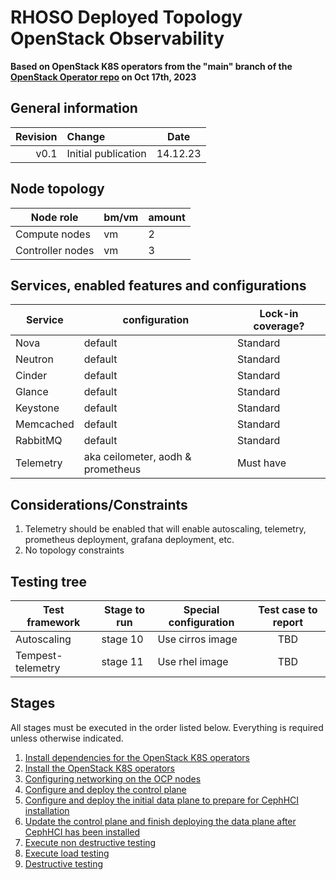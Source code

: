 # RHOSO Deployed Topology OpenStack Observability

**Based on OpenStack K8S operators from the "main" branch of the [OpenStack Operator repo](https://github.com/openstack-k8s-operators/openstack-operator/tree/78b3c876eaf9168f9d95b201997ebdc2da42fa02) on Oct 17th, 2023**

## General information

| Revision | Change                | Date             |
|--------: | :-------------------- | :--------------: |
| v0.1     | Initial publication   | 14.12.23      |

## Node topology
| Node role                                     | bm/vm | amount |
| --------------------------------------------- | ----- | ------ |
| Compute nodes                                 | vm    | 2      |
| Controller nodes                              | vm    | 3      |


## Services, enabled features and configurations
| Service                                     | configuration                     | Lock-in coverage?  |
| ------------------------------------------- | ----------------------------------| ------------------ |
| Nova                                        | default                           | Standard           |
| Neutron                                     | default                           | Standard           |
| Cinder                                      | default                           | Standard           |
| Glance                                      | default                           | Standard           |
| Keystone                                    | default                           | Standard           |
| Memcached                                   | default                           | Standard           |
| RabbitMQ                                    | default                           | Standard           |
| Telemetry                                   | aka ceilometer, aodh & prometheus | Must have          |

## Considerations/Constraints
1. Telemetry should be enabled that will enable autoscaling, telemetry, prometheus deployment, grafana deployment, etc.
2. No topology constraints


## Testing tree

| Test framework       | Stage to run  | Special configuration | Test case to report |
| -------------------- | ------------  | --------------------- | :-----------------: |
| Autoscaling          | stage 10      | Use cirros image      |    TBD         |
| Tempest-telemetry    | stage 11      | Use rhel image        |    TBD         |


## Stages

All stages must be executed in the order listed below.  Everything is required unless otherwise indicated.

1. [Install dependencies for the OpenStack K8S operators](stage1)
2. [Install the OpenStack K8S operators](stage2)
3. [Configuring networking on the OCP nodes](stage3)
4. [Configure and deploy the control plane](stage4)
5. [Configure and deploy the initial data plane to prepare for CephHCI installation](stage5)
6. [Update the control plane and finish deploying the data plane after CephHCI has been installed](stage6)
7. [Execute non destructive testing](stage7)
8. [Execute load testing](stage8)
9. [Destructive testing](stage9)
